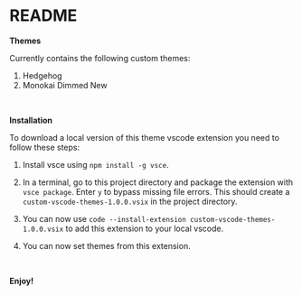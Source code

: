 # README

**Themes**

Currently contains the following custom themes:
  1. Hedgehog
  2. Monokai Dimmed New

&nbsp;

**Installation**

To download a local version of this theme vscode extension you need to follow these steps:

  1. Install vsce using `npm install -g vsce`.

  2. In a terminal, go to this project directory and package the extension with `vsce package`. Enter `y` to bypass missing file errors. This should create a `custom-vscode-themes-1.0.0.vsix` in the project directory.

  3. You can now use `code --install-extension custom-vscode-themes-1.0.0.vsix` to add this extension to your local vscode.

  4. You can now set themes from this extension.

&nbsp;

**Enjoy!**
